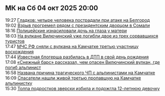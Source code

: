 <h2>МК на Сб 04 окт 2025 20:00</h2><!--2025-10-04 19:27:55-->
<div class="rssn">
  <div><span class="smaller gray hspace">19:27</span> <a class="nodecor" href="https://www.mk.ru/incident/2025/10/04/gladkov-chetyre-cheloveka-postradali-pri-atake-na-belgorod.html">Гладков: четыре человека пострадали при атаке на Белгород</a></div>
</div>
<div class="rssn">
  <div><span class="smaller gray hspace">19:02</span> <a class="nodecor" href="https://www.mk.ru/incident/2025/10/04/vzryv-progremel-ryadom-s-prezidentskim-dvorcom-v-somali.html">Взрыв прогремел рядом с президентским дворцом в Сомали</a></div>
</div>
<div class="rssn">
  <div><span class="smaller gray hspace">18:16</span> <a class="nodecor" href="https://www.mk.ru/incident/2025/10/04/policeyskie-iznasilovali-doch-na-glaza-u-materi.html">Полицейские изнасиловали дочь на глаза у матери</a></div>
</div>
<div class="rssn">
  <div><span class="smaller gray hspace">18:03</span> <a class="nodecor" href="https://www.mk.ru/incident/2025/10/04/na-vulkane-vilyuchinskiy-uzhe-pogibli-dvoe-iz-trekh-sorvavshikhsya-turistov.html">На вулкане Вилючинский уже погибли двое из трех сорвавшихся туристов</a></div>
</div>
<div class="rssn">
  <div><span class="smaller gray hspace">17:47</span> <a class="nodecor" href="https://www.mk.ru/incident/2025/10/04/mchs-rf-snyali-s-vulkana-na-kamchatke-tretyu-uchastnicu-voskhozhdeniya.html">МЧС РФ сняли с вулкана на Камчатке третью участницу восхождения</a></div>
</div>
<div class="rssn">
  <div><span class="smaller gray hspace">17:44</span> <a class="nodecor" href="https://www.mk.ru/incident/2025/10/04/izvestnaya-blogersha-razbilas-v-dtp-v-svoy-den-rozhdeniya.html">Известная блогерша разбилась в ДТП в свой день рождения</a></div>
</div>
<div class="rssn">
  <div><span class="smaller gray hspace">17:08</span> <a class="nodecor" href="https://www.mk.ru/incident/2025/10/04/snezhnyy-bars-rasskazal-chem-opasen-vilyuchinskiy-vulkan-gde-pogib-alpinist.html">«Снежный барс» рассказал, чем опасен Вилючинский вулкан, где погиб альпинист</a></div>
</div>
<div class="rssn">
  <div><span class="smaller gray hspace">16:58</span> <a class="nodecor" href="https://www.mk.ru/incident/2025/10/04/nazvana-prichina-tragicheskogo-chp-s-alpinistami-na-kamchatke.html">Названа причина трагического ЧП с альпинистами на Камчатке</a></div>
</div>
<div class="rssn">
  <div><span class="smaller gray hspace">16:09</span> <a class="nodecor" href="https://www.mk.ru/incident/2025/10/04/spasateli-nashli-zhivoy-tretyu-propavshuyu-na-kamchatke-alpinistku.html">Спасатели нашли живой третью пропавшую на Камчатке альпинистку</a></div>
</div>
<div class="rssn">
  <div><span class="smaller gray hspace">15:30</span> <a class="nodecor" href="https://www.mk.ru/incident/2025/10/04/tolpa-podrostkov-zverski-izbila-i-podozhgla-12letnyuyu-devochku.html">Толпа подростков зверски избила и подожгла 12-летнюю девочку</a></div>
</div><div class="rssurl gray smaller" style="display:none">https://www.mk.ru/rss/incident/index.xml</div>